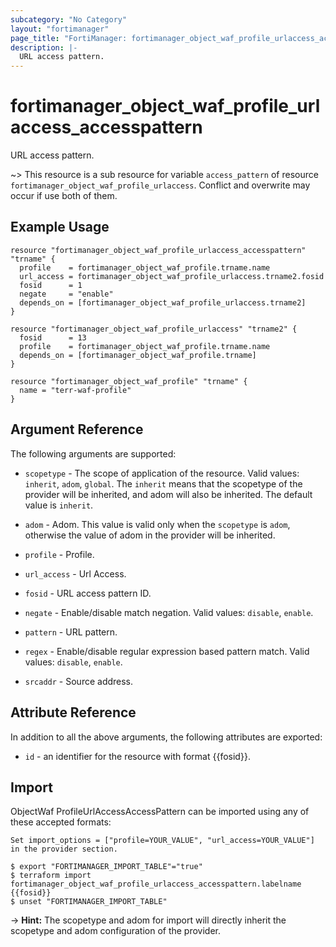 ```yaml
---
subcategory: "No Category"
layout: "fortimanager"
page_title: "FortiManager: fortimanager_object_waf_profile_urlaccess_accesspattern"
description: |-
  URL access pattern.
---
```


# fortimanager_object_waf_profile_urlaccess_accesspattern
URL access pattern.

~> This resource is a sub resource for variable `access_pattern` of resource `fortimanager_object_waf_profile_urlaccess`. Conflict and overwrite may occur if use both of them.



## Example Usage

```hcl
resource "fortimanager_object_waf_profile_urlaccess_accesspattern" "trname" {
  profile    = fortimanager_object_waf_profile.trname.name
  url_access = fortimanager_object_waf_profile_urlaccess.trname2.fosid
  fosid      = 1
  negate     = "enable"
  depends_on = [fortimanager_object_waf_profile_urlaccess.trname2]
}

resource "fortimanager_object_waf_profile_urlaccess" "trname2" {
  fosid      = 13
  profile    = fortimanager_object_waf_profile.trname.name
  depends_on = [fortimanager_object_waf_profile.trname]
}

resource "fortimanager_object_waf_profile" "trname" {
  name = "terr-waf-profile"
}
```

## Argument Reference


The following arguments are supported:

* `scopetype` - The scope of application of the resource. Valid values: `inherit`, `adom`, `global`. The `inherit` means that the scopetype of the provider will be inherited, and adom will also be inherited. The default value is `inherit`.
* `adom` - Adom. This value is valid only when the `scopetype` is `adom`, otherwise the value of adom in the provider will be inherited.
* `profile` - Profile.
* `url_access` - Url Access.

* `fosid` - URL access pattern ID.
* `negate` - Enable/disable match negation. Valid values: `disable`, `enable`.

* `pattern` - URL pattern.
* `regex` - Enable/disable regular expression based pattern match. Valid values: `disable`, `enable`.

* `srcaddr` - Source address.


## Attribute Reference

In addition to all the above arguments, the following attributes are exported:
* `id` - an identifier for the resource with format {{fosid}}.

## Import

ObjectWaf ProfileUrlAccessAccessPattern can be imported using any of these accepted formats:
```
Set import_options = ["profile=YOUR_VALUE", "url_access=YOUR_VALUE"] in the provider section.

$ export "FORTIMANAGER_IMPORT_TABLE"="true"
$ terraform import fortimanager_object_waf_profile_urlaccess_accesspattern.labelname {{fosid}}
$ unset "FORTIMANAGER_IMPORT_TABLE"
```
-> **Hint:** The scopetype and adom for import will directly inherit the scopetype and adom configuration of the provider.
